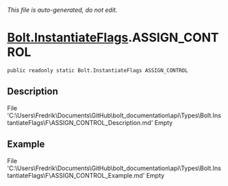 *This file is auto-generated, do not edit.*

# [Bolt.InstantiateFlags](Types/Bolt.InstantiateFlags.md).ASSIGN_CONTROL
`public readonly static Bolt.InstantiateFlags ASSIGN_CONTROL`
## Description
File 'C:\Users\Fredrik\Documents\GitHub\bolt_documentation\api\Types\Bolt.InstantiateFlags\F\ASSIGN_CONTROL_Description.md' Empty
## Example
File 'C:\Users\Fredrik\Documents\GitHub\bolt_documentation\api\Types\Bolt.InstantiateFlags\F\ASSIGN_CONTROL_Example.md' Empty
